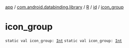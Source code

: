 [app](../../../index.md) / [com.android.databinding.library](../../index.md) / [R](../index.md) / [id](index.md) / [icon_group](./icon_group.md)

# icon_group

`static val icon_group: `[`Int`](https://kotlinlang.org/api/latest/jvm/stdlib/kotlin/-int/index.html)
`static val icon_group: `[`Int`](https://kotlinlang.org/api/latest/jvm/stdlib/kotlin/-int/index.html)